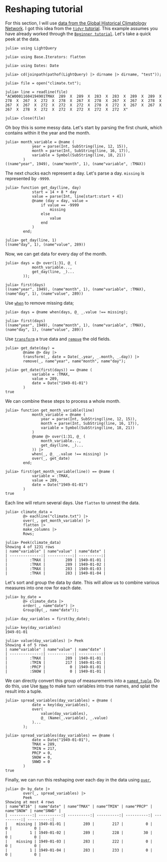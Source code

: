 # Reshaping tutorial

For this section, I will use [data from the Global Historical Climatology Network](https://www1.ncdc.noaa.gov/pub/data/ghcn/daily/all/ACW00011604.dly). I got this idea from the [`tidyr` tutorial](https://cran.r-project.org/web/packages/tidyr/vignettes/tidy-data.html). This example assumes you have already worked through the [`Beginner tutorial`](beginner_tutorial.md). Let's take a quick peek at the data.

```jldoctest reshaping
julia> using LightQuery

julia> using Base.Iterators: flatten

julia> using Dates: Date

julia> cd(joinpath(pathof(LightQuery) |> dirname |> dirname, "test"));
```

```jldoctest reshaping
julia> file = open("climate.txt");

julia> line = readline(file)
"ACW00011604194901TMAX  289  X  289  X  283  X  283  X  289  X  289  X  278  X  267  X  272  X  278  X  267  X  278  X  267  X  267  X  278  X  267  X  267  X  272  X  272  X  272  X  278  X  272  X  267  X  267  X  267  X  278  X  272  X  272  X  272  X  272  X  272  X"

julia> close(file)
```

Oh boy this is some messy data. Let's start by parsing the first chunk, which contains within it the year and the month.

```jldoctest reshaping
julia> month_variable = @name (
            year = parse(Int, SubString(line, 12, 15)),
            month = parse(Int, SubString(line, 16, 17)),
            variable = Symbol(SubString(line, 18, 21))
        )
((name"year", 1949), (name"month", 1), (name"variable", :TMAX))
```

The next chucks each represent a day. Let's parse a day. `missing` is represented by `-9999`.

```jldoctest reshaping
julia> function get_day(line, day)
            start = 14 + 8 * day
            value = parse(Int, line[start:start + 4])
            @name (day = day, value =
                if value == -9999
                    missing
                else
                    value
                end
            )
        end;

julia> get_day(line, 1)
((name"day", 1), (name"value", 289))
```

Now, we can get data for every day of the month.

```jldoctest reshaping
julia> days = @> over(1:31, @_ (
            month_variable...,
            get_day(line, _)...
        ));

julia> first(days)
((name"year", 1949), (name"month", 1), (name"variable", :TMAX), (name"day", 1), (name"value", 289))
```

Use [`when`](@ref) to remove missing data;

```jldoctest reshaping
julia> days = @name when(days, @_ _.value !== missing);

julia> first(days)
((name"year", 1949), (name"month", 1), (name"variable", :TMAX), (name"day", 1), (name"value", 289))
```

Use [`transform`](@ref) a true data and [`remove`](@ref) the old fields.

```jldoctest reshaping
julia> get_date(day) =
        @name @> day |>
        transform(_, date = Date(_.year, _.month, _.day)) |>
        remove(_, name"year", name"month", name"day");

julia> get_date(first(days)) == @name (
            variable = :TMAX,
            value = 289,
            date = Date("1949-01-01")
        )
true
```

We can combine these steps to process a whole month.

```jldoctest reshaping
julia> function get_month_variable(line)
            month_variable = @name (
                year = parse(Int, SubString(line, 12, 15)),
                month = parse(Int, SubString(line, 16, 17)),
                variable = Symbol(SubString(line, 18, 21))
            )
            @name @> over(1:31, @_ (
                month_variable...,
                get_day(line, _)...
            )) |>
            when(_, @_ _.value !== missing) |>
            over(_, get_date)
        end;

julia> first(get_month_variable(line)) == @name (
            variable = :TMAX,
            value = 289,
            date = Date("1949-01-01")
        )
true
```

Each line will return several days. Use `flatten` to unnest the data.

```jldoctest reshaping
julia> climate_data =
        @> eachline("climate.txt") |>
        over(_, get_month_variable) |>
        flatten |>
        make_columns |>
        Rows;

julia> Peek(climate_data)
Showing 4 of 1231 rows
| name"variable" | name"value" | name"date" |
| --------------:| -----------:| ----------:|
|          :TMAX |         289 | 1949-01-01 |
|          :TMAX |         289 | 1949-01-02 |
|          :TMAX |         283 | 1949-01-03 |
|          :TMAX |         283 | 1949-01-04 |
```

Let's sort and group the data by date. This will allow us to combine various measures into one row for each date.

```jldoctest reshaping
julia> by_date =
        @> climate_data |>
        order(_, name"date") |>
        Group(By(_, name"date"));

julia> day_variables = first(by_date);

julia> key(day_variables)
1949-01-01

julia> value(day_variables) |> Peek
Showing 4 of 5 rows
| name"variable" | name"value" | name"date" |
| --------------:| -----------:| ----------:|
|          :TMAX |         289 | 1949-01-01 |
|          :TMIN |         217 | 1949-01-01 |
|          :PRCP |           0 | 1949-01-01 |
|          :SNOW |           0 | 1949-01-01 |
```

We can directly convert this group of measurements into a [`named_tuple`](@ref). Do do this, use Use [`Name`](@ref) to make turn variables into true names, and splat the result into a tuple.

```jldoctest reshaping
julia> spread_variables(day_variables) = @name (
            date = key(day_variables),
            over(
                value(day_variables),
                @_ (Name(_.variable), _.value)
            )...
        );

julia> spread_variables(day_variables) == @name (
            date = Date("1949-01-01"),
            TMAX = 289,
            TMIN = 217,
            PRCP = 0,
            SNOW = 0,
            SNWD = 0
        )
true
```

Finally, we can run this reshaping over each day in the data using [`over`](@ref),

```jldoctest reshaping
julia> @> by_date |>
        over(_, spread_variables) |>
        Peek
Showing at most 4 rows
| name"WT16" | name"date" | name"TMAX" | name"TMIN" | name"PRCP" | name"SNOW" | name"SNWD" |
| ----------:| ----------:| ----------:| ----------:| ----------:| ----------:| ----------:|
|    missing | 1949-01-01 |        289 |        217 |          0 |          0 |          0 |
|          1 | 1949-01-02 |        289 |        228 |         30 |          0 |          0 |
|    missing | 1949-01-03 |        283 |        222 |          0 |          0 |          0 |
|          1 | 1949-01-04 |        283 |        233 |          0 |          0 |          0 |
```
